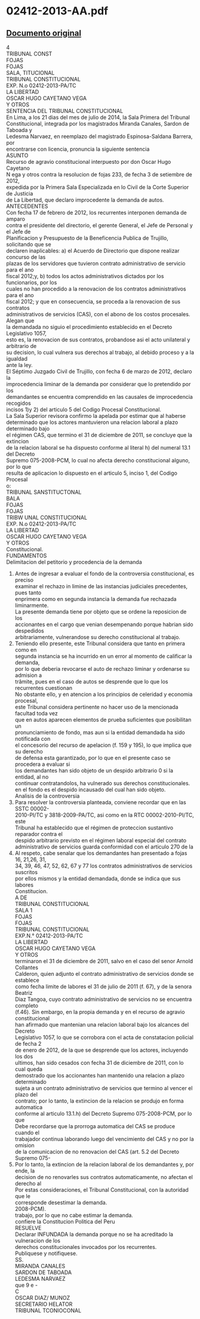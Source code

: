 
02412-2013-AA.pdf
=================
  
[Documento original](https://tc.gob.pe/jurisprudencia/2014/02412-2013-AA.pdf)  
---  
4  
TRIBUNAL CONST  
FOJAS  
FOJAS  
SALA, TITUCIONAL  
TRIBUNAL CONSTITUCIONAL  
EXP. N.o 02412-2013-PA/TC  
LA LIBERTAD  
OSCAR HUGO CAYETANO VEGA  
Y OTROS  
SENTENCIA DEL TRIBUNAL CONSTITUCIONAL  
En Lima, a los 21 dias del mes de julio de 2014, la Sala Primera del Tribunal  
Constitucional, integrada por los magistrados Miranda Canales, Sardon de Taboada y  
Ledesma Narvaez, en reemplazo del magistrado Espinosa-Saldana Barrera, por  
encontrarse con licencia, pronuncia la siguiente sentencia  
ASUNTO  
Recurso de agravio constitucional interpuesto por don Oscar Hugo Cayetano  
N ega y otros contra la resolucion de fojas 233, de fecha 3 de setiembre de 2012,  
expedida por la Primera Sala Especializada en lo Civil de la Corte Superior de Justicia  
de La Libertad, que declaro improcedente la demanda de autos.  
ANTECEDENTES  
Con fecha 17 de febrero de 2012, los recurrentes interponen demanda de amparo  
contra el presidente del directorio, el gerente General, el Jefe de Personal y el Jefe de  
Planificacion y Presupuesto de la Beneficencia Publica de Trujillo, solicitando que se  
declaren inaplicables: a) el Acuerdo de Directorio que dispone realizar concurso de las  
plazas de los servidores que tuvieron contrato administrativo de servicio para el ano  
fiscal 2012;y, b) todos los actos administrativos dictados por los funcionarios, por los  
cuales no han procedido a la renovacion de los contratos administrativos para el ano  
fiscal 2012; y que en consecuencia, se proceda a la renovacion de sus contratos  
administrativos de servicios (CAS), con el abono de los costos procesales. Alegan que  
la demandada no siguio el procedimiento establecido en el Decreto Legislativo 1057,  
esto es, la renovacion de sus contratos, probandose asi el acto unilateral y arbitrario de  
su decision, lo cual vulnera sus derechos al trabajo, al debido proceso y a la igualdad  
ante la ley.  
El Séptimo Juzgado Civil de Trujillo, con fecha 6 de marzo de 2012, declaro la  
improcedencia liminar de la demanda por considerar que lo pretendido por los  
demandantes se encuentra comprendido en las causales de improcedencia recogidos  
incisos 1)y 2) del articulo 5 del Codigo Procesal Constitucional.  
La Sala Superior revisora confirmo la apelada por estimar que al haberse  
determinado que los actores mantuvieron una relacion laboral a plazo determinado bajo  
el régimen CAS, que termino el 31 de diciembre de 2011, se concluye que la extincion  
de la relacion laboral se ha dispuesto conforme al literal h) del numeral 13.1 del Decreto  
Supremo 075-2008-PCM, lo cual no afecta derecho constitucional alguno, por lo que  
resulta de aplicacion lo dispuesto en el articulo 5, inciso 1, del Codigo Procesal  
o:  
TRIBUNAL SANSTITUCTONAL  
BALA  
FOJAS  
FOJAS  
TRIBW UNAL CONSTITUCIONAL  
EXP. N.o 02412-2013-PA/TC  
LA LIBERTAD  
OSCAR HUGO CAYETANO VEGA  
Y OTROS  
Constitucional.  
FUNDAMENTOS  
Delimitacion del petitorio y procedencia de la demanda  
1. Antes de ingresar a evaluar el fondo de la controversia constitucional, es preciso  
examinar el rechazo in limine de las instancias judiciales precedentes, pues tanto  
enprimera como en segunda instancia la demanda fue rechazada liminarmente.  
La presente demanda tiene por objeto que se ordene la reposicion de los  
accionantes en el cargo que venian desempenando porque habrian sido despedidos  
arbitrariamente, vulnerandose su derecho constitucional al trabajo.  
3. Teniendo ello presente, este Tribunal considera que tanto en primera como en  
segunda instancia se ha incurrido en un error al momento de calificar la demanda,  
por lo que deberia revocarse el auto de rechazo liminar y ordenarse su admision a  
trâmite, pues en el caso de autos se desprende que lo que los recurrentes cuestionan  
No obstante ello, y en atencion a los principios de celeridad y economia procesal,  
este Tribunal considera pertinente no hacer uso de la mencionada facultad toda vez  
que en autos aparecen elementos de prueba suficientes que posibilitan un  
pronunciamiento de fondo, mas aun si la entidad demandada ha sido notificada con  
el concesorio del recurso de apelacion (f. 159 y 195), lo que implica que su derecho  
de defensa esta garantizado, por lo que en el presente caso se procedera a evaluar si  
los demandantes han sido objeto de un despido arbitrario 0 si la entidad, al no  
continuar contratandolos, ha vulnerado sus derechos constitucionales.  
en el fondo es el despido incausado del cual han sido objeto.  
Analisis de la controversia  
4. Para resolver la controversia planteada, conviene recordar que en las SSTC 00002-  
2010-PI/TC y 3818-2009-PA/TC, asi como en la RTC 00002-2010-PI/TC, este  
Tribunal ha establecido que el régimen de proteccion sustantivo reparador contra el  
despido arbitrario previsto en el régimen laboral especial del contrato  
administrativo de servicios guarda conformidad con el articulo 270 de la  
5. Al respeto, cabe senalar que los demandantes han presentado a fojas 16, 21,26, 31,  
34, 39, 46, 47, 52, 62, 67 y 77 los contratos administrativos de servicios suscritos  
por ellos mismos y la entidad demandada, donde se indica que sus labores  
Constitucion.  
A DE  
TRIBUNAL CONSTITUCIONAL  
SALA 1  
FOJAS  
FOJAS  
TRIBUNAL CONSTITUCIONAL  
EXP.N.° 02412-2013-PA/TC  
LA LIBERTAD  
OSCAR HUGO CAYETANO VEGA  
Y OTROS  
terminaron el 31 de diciembre de 2011, salvo en el caso del senor Arnold Collantes  
Calderon, quien adjunto el contrato administrativo de servicios donde se establece  
como fecha limite de labores el 31 de julio de 2011 (f. 67), y de la senora Beatriz  
Diaz Tangoa, cuyo contrato administrativo de servicios no se encuentra completo  
(f.46). Sin embargo, en la propia demanda y en el recurso de agravio constitucional  
han afirmado que mantenian una relacion laboral bajo los alcances del Decreto  
Legislativo 1057, lo que se corrobora con el acta de constatacion policial de fecha 2  
de enero de 2012, de la que se desprende que los actores, incluyendo los dos  
ultimos, han sido cesados con fecha 31 de diciembre de 2011, con lo cual queda  
demostrado que los accionantes han mantenido una relacion a plazo determinado  
sujeta a un contrato administrativo de servicios que termino al vencer el plazo del  
contrato; por lo tanto, la extincion de la relacion se produjo en forma automatica  
conforme al articulo 13.1.h) del Decreto Supremo 075-2008-PCM, por lo que  
Debe recordarse que la prorroga automatica del CAS se produce cuando el  
trabajador continua laborando luego del vencimiento del CAS y no por la omision  
de la comunicacion de no renovacion del CAS (art. 5.2 del Decreto Supremo 075-  
6. Por lo tanto, la extincion de la relacion laboral de los demandantes y, por ende, la  
decision de no renovarles sus contratos automaticamente, no afectan el derecho al  
Por estas consideraciones, el Tribunal Constitucional, con la autoridad que le  
corresponde desestimar la demanda.  
2008-PCM).  
trabajo, por lo que no cabe estimar la demanda.  
confiere la Constitucion Politica del Peru  
RESUELVE  
Declarar INFUNDADA la demanda porque no se ha acreditado la vulneracion de los  
derechos constitucionales invocados por los recurrentes.  
Publiquese y notifiquese.  
SS.  
MIRANDA CANALES  
SARDON DE TABOADA  
LEDESMA NARVAEZ  
que 9 e -  
C  
OSCAR DIAZ/ MUNOZ  
SECRETARIO HELATOR  
TRIBUNAL TCONIOCONAL